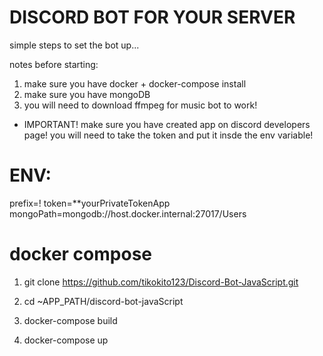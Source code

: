 # DISCORD BOT FOR YOUR SERVER

simple steps to set the bot up...


notes before starting: 
1. make sure you have docker + docker-compose install
2. make sure you have mongoDB
3. you will need to download ffmpeg for music bot to work!

* IMPORTANT! make sure you have created app on discord developers page!
you will need to take the token and put it insde the env variable!

# ENV:
prefix=!
token=**yourPrivateTokenApp
mongoPath=mongodb://host.docker.internal:27017/Users


# docker compose 

1. git clone https://github.com/tikokito123/Discord-Bot-JavaScript.git

2. cd ~APP_PATH/discord-bot-javaScript

3. docker-compose build

4. docker-compose up
